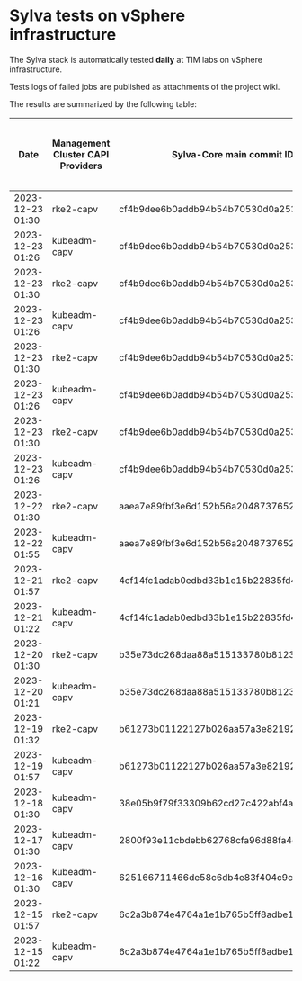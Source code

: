 # Sylva tests on vSphere infrastructure

The Sylva stack is automatically tested **daily** at TIM labs on vSphere infrastructure.

Tests logs of failed jobs are published as attachments of the project wiki.

The results are summarized by the following table:

| Date                      | Management Cluster CAPI Providers | Sylva-Core main commit ID        | Result                                       | Test logs (only for failed tests) |
|---------------------------|-----------------------------------|----------------------------------|----------------------------------------------|-----------------------------------|
|2023-12-23 01:30|rke2-capv|cf4b9dee6b0addb94b54b70530d0a25365ba937e|:x: failed|[link](https://gitlab.com/sylva-projects/sylva-core/-/wikis/uploads/184514e302c5ce9aa9fca1731d71e3bc/capv-logs.gz)|
|2023-12-23 01:26|kubeadm-capv|cf4b9dee6b0addb94b54b70530d0a25365ba937e|:white_check_mark: success||
|2023-12-23 01:30|rke2-capv|cf4b9dee6b0addb94b54b70530d0a25365ba937e|:x: failed|[link](https://gitlab.com/sylva-projects/sylva-core/-/wikis/uploads/bcae66866adc3bbd6849d728feae8bab/capv-logs.gz)|
|2023-12-23 01:26|kubeadm-capv|cf4b9dee6b0addb94b54b70530d0a25365ba937e|:white_check_mark: success||
|2023-12-23 01:30|rke2-capv|cf4b9dee6b0addb94b54b70530d0a25365ba937e|:x: failed|[link](https://gitlab.com/sylva-projects/sylva-core/-/wikis/uploads/0826516ee3e2a94e6483c553e5b02fe9/capv-logs.gz)|
|2023-12-23 01:26|kubeadm-capv|cf4b9dee6b0addb94b54b70530d0a25365ba937e|:white_check_mark: success||
|2023-12-23 01:30|rke2-capv|cf4b9dee6b0addb94b54b70530d0a25365ba937e|:x: failed|[link](https://gitlab.com/sylva-projects/sylva-core/-/wikis/uploads/1c67fc38050e4ae81e2328fb9e2cbfe1/capv-logs.gz)|
|2023-12-23 01:26|kubeadm-capv|cf4b9dee6b0addb94b54b70530d0a25365ba937e|:white_check_mark: success||
|2023-12-22 01:30|rke2-capv|aaea7e89fbf3e6d152b56a2048737652df16e194|:x: failed|[link](https://gitlab.com/sylva-projects/sylva-core/-/wikis/uploads/bd7f5a5eedfa66304c33dfbad0dfb151/capv-logs.gz)|
|2023-12-22 01:55|kubeadm-capv|aaea7e89fbf3e6d152b56a2048737652df16e194|:x: failed|[link](https://gitlab.com/sylva-projects/sylva-core/-/wikis/uploads/bd7f5a5eedfa66304c33dfbad0dfb151/capv-logs.gz)|
|2023-12-21 01:57|rke2-capv|4cf14fc1adab0edbd33b1e15b22835fd4f958e48|:x: failed|[link](https://gitlab.com/sylva-projects/sylva-core/-/wikis/uploads/09221ad96e27b7d0df785a74a631a6fe/capv-logs.gz)|
|2023-12-21 01:22|kubeadm-capv|4cf14fc1adab0edbd33b1e15b22835fd4f958e48|:white_check_mark: success||
|2023-12-20 01:30|rke2-capv|b35e73dc268daa88a515133780b81231be12b7ac|:x: failed|[link](https://gitlab.com/sylva-projects/sylva-core/-/wikis/uploads/8ff2e86ac7a644c70a8ca6d9a4a9987d/capv-logs.gz)|
|2023-12-20 01:21|kubeadm-capv|b35e73dc268daa88a515133780b81231be12b7ac|:white_check_mark: success||
|2023-12-19 01:32|rke2-capv|b61273b01122127b026aa57a3e82192b26ae3950|:white_check_mark: success||
|2023-12-19 01:57|kubeadm-capv|b61273b01122127b026aa57a3e82192b26ae3950|:x: failed|[link](https://gitlab.com/sylva-projects/sylva-core/-/wikis/uploads/cf84ea4603a78ee42b2b668743f17355/capv-logs.gz)|
|2023-12-18 01:30|kubeadm-capv|38e05b9f79f33309b62cd27c422abf4a21e1234a|:x: failed|[link](https://gitlab.com/sylva-projects/sylva-core/-/wikis/uploads/bf3e2899c64789df966177c5f62a1190/capv-logs.gz)|
|2023-12-17 01:30|kubeadm-capv|2800f93e11cbdebb62768cfa96d88fa4effa949a|:x: failed|[link](https://gitlab.com/sylva-projects/sylva-core/-/wikis/uploads/0c1d1cbffc41ef41ebac7e93a7f50dd0/capv-logs.gz)|
|2023-12-16 01:30|kubeadm-capv|625166711466de58c6db4e83f404c9c21c6e15ff|:x: failed|[link](https://gitlab.com/sylva-projects/sylva-core/-/wikis/uploads/f1e57e00b03fd7aadd75a940c5f16158/capv-logs.gz)|
|2023-12-15 01:57|rke2-capv|6c2a3b874e4764a1e1b765b5ff8adbe1e515625e|:x: failed|[link](https://gitlab.com/sylva-projects/sylva-core/-/wikis/uploads/362dcb2afc0de4ddb51656076695e319/capv-logs.gz)|
|2023-12-15 01:22|kubeadm-capv|6c2a3b874e4764a1e1b765b5ff8adbe1e515625e|:white_check_mark: success||

